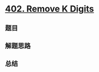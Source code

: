 # [402. Remove K Digits](https://leetcode.com/problems/remove-k-digits/)

## 题目


## 解题思路


## 总结


